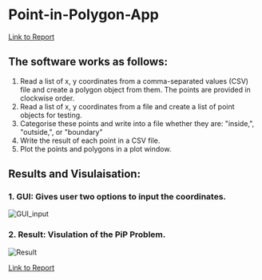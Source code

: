 # Point-in-Polygon-App
  
  <a href="https://github.com/pratibha1708/Point-in-Polygon-App/blob/main/Report_PiP.pdf" class="button">  Link to Report </a>

## The software works as follows: 

1. Read a list of x, y coordinates from a comma-separated values (CSV) file and create a polygon object from them. The points are provided in clockwise order.
2. Read a list of x, y coordinates from a file and create a list of point objects for testing.
3. Categorise these points and write into a file whether they are: "inside,", "outside,", or "boundary" 
4. Write the result of each point in a CSV file. 
5. Plot the points and polygons in a plot window. 

## Results and Visulaisation:
### 1. GUI: Gives user two options to input the coordinates.

![GUI_input](https://user-images.githubusercontent.com/92760098/181591833-53b9a175-564d-4a21-ba3f-d94e6788bafe.JPG)

### 2. Result: Visulation of the PiP Problem. 

![Result](https://user-images.githubusercontent.com/92760098/181593152-2824a2f0-1f9b-4b51-b91f-53bc3fc42cb5.JPG)

<a href="https://github.com/pratibha1708/Point-in-Polygon-App/blob/main/Report_PiP.pdf" class="button">  Link to Report </a>
